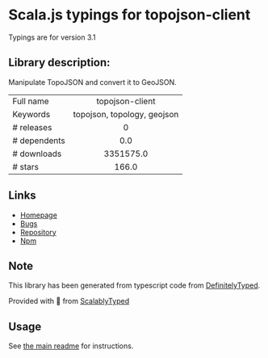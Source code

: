 
# Scala.js typings for topojson-client

Typings are for version 3.1

## Library description:
Manipulate TopoJSON and convert it to GeoJSON.

|                    |                 |
| ------------------ | :-------------: |
| Full name          | topojson-client |
| Keywords           | topojson, topology, geojson |
| # releases         | 0 |
| # dependents       | 0.0 |
| # downloads        | 3351575.0 |
| # stars            | 166.0 |

## Links
- [Homepage](https://github.com/topojson/topojson-client)
- [Bugs](https://github.com/topojson/topojson-client/issues)
- [Repository](https://github.com/topojson/topojson-client)
- [Npm](https://www.npmjs.com/package/topojson-client)
    


## Note
This library has been generated from typescript code from [DefinitelyTyped](https://definitelytyped.org).

Provided with :purple_heart: from [ScalablyTyped](https://github.com/oyvindberg/ScalablyTyped)

## Usage
See [the main readme](../../readme.md) for instructions.


